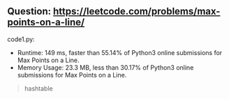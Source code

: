 ## Question: https://leetcode.com/problems/max-points-on-a-line/

code1.py:
* Runtime: 149 ms, faster than 55.14% of Python3 online submissions for Max Points on a Line.
* Memory Usage: 23.3 MB, less than 30.17% of Python3 online submissions for Max Points on a Line.
> hashtable